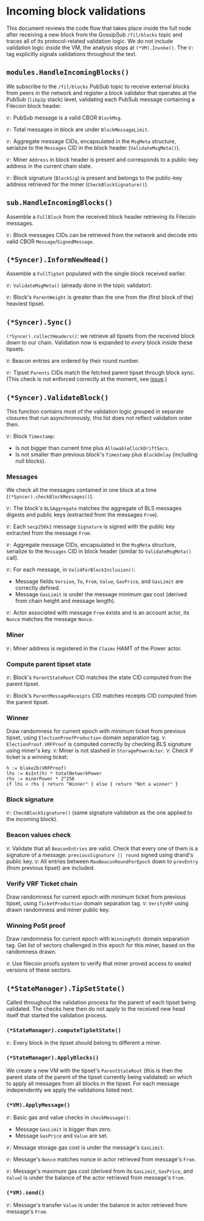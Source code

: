 # Incoming block validations

This document reviews the code flow that takes place inside the full node after receiving a new block from the GossipSub `/fil/blocks` topic and traces all of its protocol-related validation logic. We do not include validation logic *inside* the VM, the analysis stops at `(*VM).Invoke()`. The `V:` tag explicitly signals validations throughout the text.

## `modules.HandleIncomingBlocks()`

We subscribe to the `/fil/blocks` PubSub topic to receive external blocks from peers in the network and register a block validator that operates at the PubSub (`libp2p` stack) level, validating each PubSub message containing a Filecoin block header.

`V:` PubSub message is a valid CBOR `BlockMsg`.

`V:` Total messages in block are under `BlockMessageLimit`.

`V:` Aggregate message CIDs, encapsulated in the `MsgMeta` structure, serialize to the `Messages` CID in the block header (`ValidateMsgMeta()`).

`V:` Miner `Address` in block header is present and corresponds to a public-key address in the current chain state.

`V:` Block signature (`BlockSig`) is present and belongs to the public-key address retrieved for the miner (`CheckBlockSignature()`).

## `sub.HandleIncomingBlocks()`

Assemble a `FullBlock` from the received block header retrieving its Filecoin messages.

`V:` Block messages CIDs can be retrieved from the network and decode into valid CBOR `Message`/`SignedMessage`.

## `(*Syncer).InformNewHead()`

Assemble a `FullTipSet` populated with the single block received earlier.

`V:` `ValidateMsgMeta()` (already done in the topic validator).

`V:` Block's `ParentWeight` is greater than the one from the (first block of the) heaviest tipset.

## `(*Syncer).Sync()`

`(*Syncer).collectHeaders()`: we retrieve all tipsets from the received block down to our chain. Validation now is expanded to *every* block inside these tipsets.

`V`: Beacon entries are ordered by their round number.

`V:` Tipset `Parents` CIDs match the fetched parent tipset through block sync. (This check is not enforced correctly at the moment, see [issue](https://github.com/filecoin-project/lotus/issues/1918).)

## `(*Syncer).ValidateBlock()`

This function contains most of the validation logic grouped in separate closures that run asynchronously, this list does not reflect validation order then.

`V:` Block `Timestamp`:
  * Is not bigger than current time plus `AllowableClockDriftSecs`.
  * Is not smaller than previous block's `Timestamp` plus `BlockDelay` (including null blocks).

### Messages

We check all the messages contained in one block at a time (`(*Syncer).checkBlockMessages()`).

`V:` The block's `BLSAggregate` matches the aggregate of BLS messages digests and public keys (extracted from the messages `From`).

`V:` Each `secp256k1` message `Signature` is signed with the public key extracted from the message `From`.

`V:` Aggregate message CIDs, encapsulated in the `MsgMeta` structure, serialize to the `Messages` CID in block header (similar to `ValidateMsgMeta()` call).

`V:` For each message, in `ValidForBlockInclusion()`:
* Message fields `Version`, `To`, `From`, `Value`, `GasPrice`, and `GasLimit` are correctly defined.
* Message `GasLimit` is under the message minimum gas cost (derived from chain height and message length).

`V:` Actor associated with message `From` exists and is an account actor, its `Nonce` matches the message `Nonce`.

### Miner

`V:` Miner address is registered in the `Claims` HAMT of the Power actor.

### Compute parent tipset state

`V:` Block's `ParentStateRoot` CID matches the state CID computed from the parent tipset.

`V:` Block's `ParentMessageReceipts` CID matches receipts CID computed from the parent tipset.

### Winner

Draw randomness for current epoch with minimum ticket from previous tipset, using `ElectionProofProduction`
domain separation tag.
`V`: `ElectionProof.VRFProof` is computed correctly by checking BLS signature using miner's key.
`V`: Miner is not slashed in `StoragePowerActor`.
`V`: Check if ticket is a winning ticket:
```
h := blake2b(VRFProof)
lhs := AsInt(h) * totalNetworkPower
rhs := minerPower * 2^256
if lhs < rhs { return "Winner" } else { return "Not a winner" }
```

### Block signature

`V:` `CheckBlockSignature()` (same signature validation as the one applied to the incoming block).

### Beacon values check

`V`: Validate that all `BeaconEntries` are valid. Check that every one of them is a signature of a message: `previousSignature || round` signed using drand's public key.
`V`: All entries between `MaxBeaconRoundForEpoch` down to `prevEntry` (from previous tipset) are included.

### Verify VRF Ticket chain

Draw randomness for current epoch with minimum ticket from previous tipset, using `TicketProduction`
domain separation tag.
`V`: `VerifyVRF` using drawn randomness and miner public key.

### Winning PoSt proof

Draw randomness for current epoch with `WinningPoSt` domain separation tag.
Get list of sectors challenged in this epoch for this miner, based on the randomness drawn. 

`V`: Use filecoin proofs system to verify that miner proved access to sealed versions of these sectors.

## `(*StateManager).TipSetState()`

Called throughout the validation process for the parent of each tipset being validated. The checks here then do not apply to the received new head itself that started the validation process.

### `(*StateManager).computeTipSetState()`

`V:` Every block in the tipset should belong to different a miner.

### `(*StateManager).ApplyBlocks()`

We create a new VM with the tipset's `ParentStateRoot` (this is then the parent state of the parent of the tipset currently being validated) on which to apply all messages from all blocks in the tipset. For each message independently we apply the validations listed next.

### `(*VM).ApplyMessage()`

`V:` Basic gas and value checks in `checkMessage()`:
* Message `GasLimit` is bigger than zero.
* Message `GasPrice` and `Value` are set.

`V:` Message storage gas cost is under the message's `GasLimit`.

`V:` Message's `Nonce` matches nonce in actor retrieved from message's `From`.

`V:` Message's maximum gas cost (derived from its `GasLimit`, `GasPrice`, and `Value`) is under the balance of the actor retrieved from message's `From`.

### `(*VM).send()`

`V:` Message's transfer `Value` is under the balance in actor retrieved from message's `From`.
